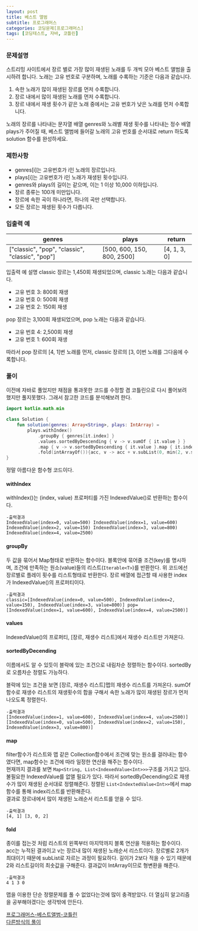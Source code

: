 ```yaml
---
layout: post 
title: 베스트 앨범
subtitle: 프로그래머스
categories: 코딩문제[프로그래머스]
tags: [코딩테스트, 자바, 코틀린]
---
```

### 문제설명
스트리밍 사이트에서 장르 별로 가장 많이 재생된 노래를 두 개씩 모아 베스트 앨범을 출시하려 합니다. 노래는 고유 번호로 구분하며, 노래를 수록하는 기준은 다음과 같습니다.

1. 속한 노래가 많이 재생된 장르를 먼저 수록합니다.
2. 장르 내에서 많이 재생된 노래를 먼저 수록합니다.
3. 장르 내에서 재생 횟수가 같은 노래 중에서는 고유 번호가 낮은 노래를 먼저 수록합니다.

노래의 장르를 나타내는 문자열 배열 genres와 노래별 재생 횟수를 나타내는 정수 배열 plays가 주어질 때, 베스트 앨범에 들어갈 노래의 고유 번호를 순서대로 return 하도록 solution 함수를 완성하세요.
### 제한사항
- genres[i]는 고유번호가 i인 노래의 장르입니다.
- plays[i]는 고유번호가 i인 노래가 재생된 횟수입니다.
- genres와 plays의 길이는 같으며, 이는 1 이상 10,000 이하입니다.
- 장르 종류는 100개 미만입니다.
- 장르에 속한 곡이 하나라면, 하나의 곡만 선택합니다.
- 모든 장르는 재생된 횟수가 다릅니다.
### 입출력 예

|genres| 	plays	                     |return|
|---|-----------------------------|---|
|["classic", "pop", "classic", "classic", "pop"]| 	[500, 600, 150, 800, 2500] | 	[4, 1, 3, 0] |

입출력 예 설명
classic 장르는 1,450회 재생되었으며, classic 노래는 다음과 같습니다.

- 고유 번호 3: 800회 재생
- 고유 번호 0: 500회 재생
- 고유 번호 2: 150회 재생

pop 장르는 3,100회 재생되었으며, pop 노래는 다음과 같습니다.

- 고유 번호 4: 2,500회 재생
- 고유 번호 1: 600회 재생

따라서 pop 장르의 [4, 1]번 노래를 먼저, classic 장르의 [3, 0]번 노래를 그다음에 수록합니다.

### 풀이
이전에 자바로 풀었지만 채점을 통과못한 코드를 수정할 겸 코틀린으로 다시 풀어보려 했지만 풀지못했다. 그래서 참고한 코드를 분석해보려 한다.

```kotlin
import kotlin.math.min

class Solution {
    fun solution(genres: Array<String>, plays: IntArray) = 
        plays.withIndex()
            .groupBy { genres[it.index] }
            .values.sortedByDescending { v -> v.sumOf { it.value } }
            .map { v -> v.sortedByDescending { it.value }.map { it.index } }
            .fold(intArrayOf()){acc, v -> acc + v.subList(0, min(2, v.size))}
}
```
정말 아름다운 함수형 코드이다. 

#### withIndex
withIndex()는 (index, value) 프로퍼티를 가진 IndexedValue()로 반환하는 함수이다.
```
-출력결과
IndexedValue(index=0, value=500) IndexedValue(index=1, value=600) IndexedValue(index=2, value=150) IndexedValue(index=3, value=800) IndexedValue(index=4, value=2500)
```
#### groupBy
두 값을 묶어서 Map형태로 반환하는 함수이다. 블록안에 묶어줄 조건(key)를 명시하며, 조건에 만족하는 원소(value)들의 리스트(```Iterable<T>```)를 반환한다.
위 코드에선 장르별로 플레이 횟수를 리스트형태로 반환한다. 장르 배열에 접근할 때 사용한 index가 IndexedValue()의 프로퍼티이다.
```
-출력결과
classic=[IndexedValue(index=0, value=500), IndexedValue(index=2, value=150), IndexedValue(index=3, value=800)] pop=[IndexedValue(index=1, value=600), IndexedValue(index=4, value=2500)]
```
#### values
IndexedValue()의 프로퍼티, [장르, 재생수 리스트]에서 재생수 리스트만 가져온다.
#### sortedByDecending
이름에서도 알 수 있듯이 블락에 있는 조건으로 내림차순 정렬하는 함수이다. sortedBy로 오름차순 정렬도 가능하다. <br>
 
블락에 있는 조건을 보면 [장르, 재생수 리스트]맵의 재생수 리스트를 가져온다. sumOf함수로 재생수 리스트의 재생횟수의 합을 구해서 속한 노래가 많이 재생된 장르가 먼저 나오도록 정렬한다.
```
-출력결과
[IndexedValue(index=1, value=600), IndexedValue(index=4, value=2500)] [IndexedValue(index=0, value=500), IndexedValue(index=2, value=150), IndexedValue(index=3, value=800)]
```
#### map
filter함수가 리스트와 맵 같은 Collection함수에서 조건에 맞는 원소를 걸러내는 함수였다면, map함수는 조건에 따라 일정한 연산을 해주는 함수이다.<br>
현재까지 결과를 보면 ```Map<String, List<IndexedValue<Int>>>```구조를 가지고 있다. 불필요한 IndexedValue를 없앨 필요가 있다.
따라서 sortedByDecending으로 재생수가 많이 재생된 순서대로 정렬해준다. 정렬된 ```List<IndextedValue<Int>>```에서 map함수를 통해 index리스트를 반환해준다.<br>
결과로 장르내에서 많이 재생된 노래순서 리스트를 얻을 수 있다.
```
-출력결과
[4, 1] [3, 0, 2]
```
#### fold
종이를 접는것 처럼 리스트의 왼쪽부터 마지막까지 블록 연산을 적용하는 함수이다.
acc는 누적된 결과이고 v는 장르내 많이 재생된 노래순서 리스트이다. 장르별로 2개가 최대이기 때문에 subList로 자르는 과정이 필요하다. 길이가 2보다 적을 수 있기 때문에 2와 리스트길이의 최솟값을 구해준다. 결과값이 IntArray이므로 형변환을 해준다.
```
-출력결과
4 1 3 0 
```

맵을 이용한 단순 정렬문제를 풀 수 없었다는것에 많이 충격받았다. 더 열심히 알고리즘을 공부해야겠다는 생각밖에 안든다.

[프로그래머스-베스트앨범-코틀린](https://roomedia.tistory.com/entry/%ED%94%84%EB%A1%9C%EA%B7%B8%EB%9E%98%EB%A8%B8%EC%8A%A4-%EB%B2%A0%EC%8A%A4%ED%8A%B8%EC%95%A8%EB%B2%94-%EC%BD%94%ED%8B%80%EB%A6%B0-kotlin-hash-level3)   
[다른방식의 풀이](https://meoru-tech.tistory.com/49?category=849688)
